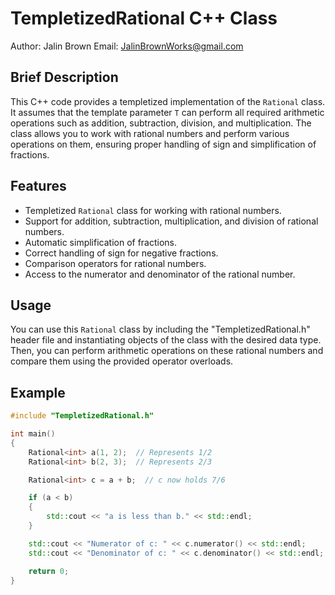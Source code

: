 # TempletizedRational C++ Class

Author: Jalin Brown
Email: JalinBrownWorks@gmail.com

## Brief Description

This C++ code provides a templetized implementation of the `Rational` class. It assumes that the template parameter `T` can perform all required arithmetic operations such as addition, subtraction, division, and multiplication. The class allows you to work with rational numbers and perform various operations on them, ensuring proper handling of sign and simplification of fractions.

## Features

- Templetized `Rational` class for working with rational numbers.
- Support for addition, subtraction, multiplication, and division of rational numbers.
- Automatic simplification of fractions.
- Correct handling of sign for negative fractions.
- Comparison operators for rational numbers.
- Access to the numerator and denominator of the rational number.

## Usage

You can use this `Rational` class by including the "TempletizedRational.h" header file and instantiating objects of the class with the desired data type. Then, you can perform arithmetic operations on these rational numbers and compare them using the provided operator overloads.

## Example

```cpp
#include "TempletizedRational.h"

int main()
{
    Rational<int> a(1, 2);  // Represents 1/2
    Rational<int> b(2, 3);  // Represents 2/3

    Rational<int> c = a + b;  // c now holds 7/6

    if (a < b)
    {
        std::cout << "a is less than b." << std::endl;
    }

    std::cout << "Numerator of c: " << c.numerator() << std::endl;
    std::cout << "Denominator of c: " << c.denominator() << std::endl;

    return 0;
}
```

